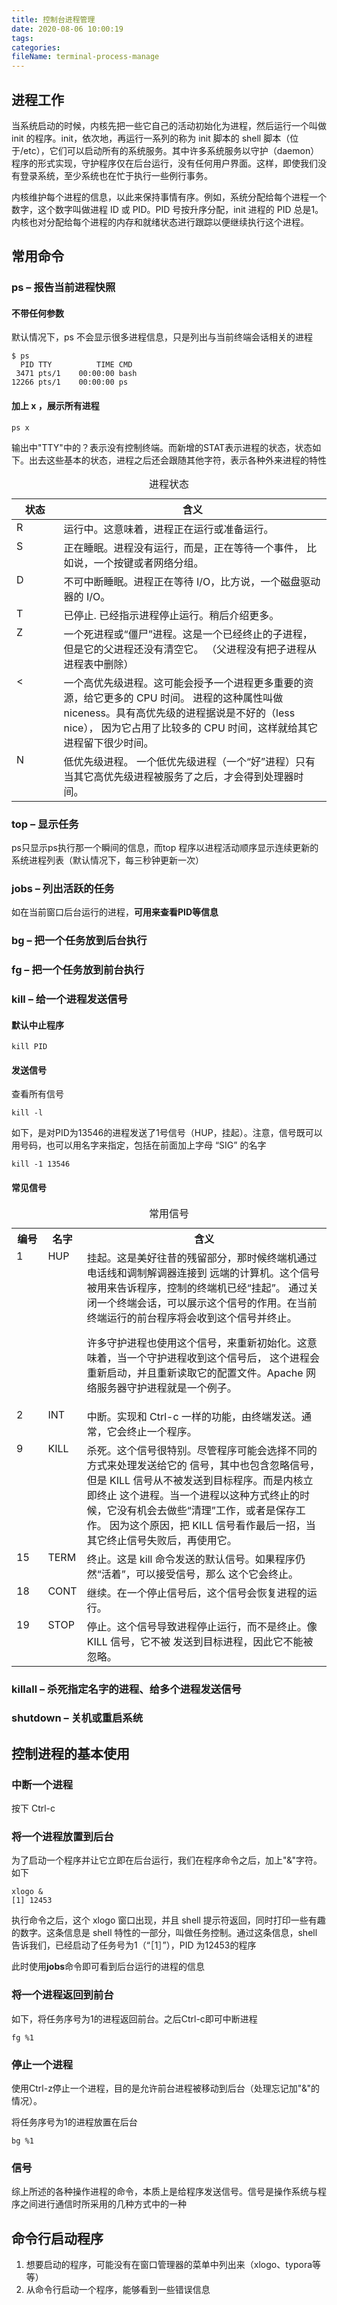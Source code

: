 ```yaml
---
title: 控制台进程管理
date: 2020-08-06 10:00:19
tags:
categories:
fileName: terminal-process-manage
---
```


## 进程工作

当系统启动的时候，内核先把一些它自己的活动初始化为进程，然后运行一个叫做 init 的程序。init，依次地，再运行一系列的称为 init 脚本的 shell 脚本（位于/etc），它们可以启动所有的系统服务。其中许多系统服务以守护（daemon）程序的形式实现，守护程序仅在后台运行，没有任何用户界面。这样，即使我们没有登录系统，至少系统也在忙于执行一些例行事务。

内核维护每个进程的信息，以此来保持事情有序。例如，系统分配给每个进程一个数字，这个数字叫做进程 ID 或 PID。PID 号按升序分配，init 进程的 PID 总是1。内核也对分配给每个进程的内存和就绪状态进行跟踪以便继续执行这个进程。



## 常用命令

### ps – 报告当前进程快照

#### 不带任何参数

默认情况下，ps 不会显示很多进程信息，只是列出与当前终端会话相关的进程

```
$ ps
  PID TTY          TIME CMD
 3471 pts/1    00:00:00 bash
12266 pts/1    00:00:00 ps
```

#### 加上 x ，展示所有进程

```
ps x
```

输出中"TTY"中的？表示没有控制终端。而新增的STAT表示进程的状态，状态如下。出去这些基本的状态，进程之后还会跟随其他字符，表示各种外来进程的特性

<table class="multi">
<caption class="cap">进程状态</caption>
<thead>
<tr>
<th class="title">状态</th>
<th class="title">含义</th>
</tr>
</thead>
<tbody>
<tr>
<td valign="top" width="15%">R</td>
<td valign="top">运行中。这意味着，进程正在运行或准备运行。
</td>
</tr>
<tr>
<td valign="top">S</td>
<td valign="top">正在睡眠。进程没有运行，而是，正在等待一个事件，
比如说，一个按键或者网络分组。
</td>
</tr>
<tr>
<td valign="top">D</td>
<td valign="top">不可中断睡眠。进程正在等待 I/O，比方说，一个磁盘驱动器的 I/O。</td>
</tr>
<tr>
<td valign="top">T</td>
<td valign="top">已停止. 已经指示进程停止运行。稍后介绍更多。</td>
</tr>
<tr>
<td valign="top">Z</td>
<td
valign="top">一个死进程或“僵尸”进程。这是一个已经终止的子进程，但是它的父进程还没有清空它。
（父进程没有把子进程从进程表中删除）</td>
</tr>
<tr>
<td valign="top"><</td>
<td
valign="top">一个高优先级进程。这可能会授予一个进程更多重要的资源，给它更多的 CPU 时间。
进程的这种属性叫做 niceness。具有高优先级的进程据说是不好的（less nice），
因为它占用了比较多的 CPU 时间，这样就给其它进程留下很少时间。
</td>
</tr>
<tr>
<td valign="top">N</td>
<td valign="top">低优先级进程。
一个低优先级进程（一个“好”进程）只有当其它高优先级进程被服务了之后，才会得到处理器时间。
</td>
</tr>
</tbody>
</table>



### top – 显示任务

ps只显示ps执行那一个瞬间的信息，而top 程序以进程活动顺序显示连续更新的系统进程列表（默认情况下，每三秒钟更新一次）



### jobs – 列出活跃的任务

如在当前窗口后台运行的进程，**可用来查看PID等信息**

### bg – 把一个任务放到后台执行

### fg – 把一个任务放到前台执行

### kill – 给一个进程发送信号

#### 默认中止程序

```
kill PID
```

#### 发送信号

查看所有信号

```
kill -l
```

如下，是对PID为13546的进程发送了1号信号（HUP，挂起）。注意，信号既可以用号码，也可以用名字来指定，包括在前面加上字母 “SIG” 的名字

```
kill -1 13546
```

#### 常见信号

<table class="multi">
<caption class="cap">常用信号</caption>
<tr>
<th class="title">编号</th>
<th class="title">名字</th>
<th class="title">含义</th>
</tr>
<tr>
<td valign="top" width="10%">1</td>
<td valign="top" width="10%">HUP</td>
<td valign="top">挂起。这是美好往昔的残留部分，那时候终端机通过电话线和调制解调器连接到
远端的计算机。这个信号被用来告诉程序，控制的终端机已经“挂起”。
通过关闭一个终端会话，可以展示这个信号的作用。在当前终端运行的前台程序将会收到这个信号并终止。
<p>许多守护进程也使用这个信号，来重新初始化。这意味着，当一个守护进程收到这个信号后，
这个进程会重新启动，并且重新读取它的配置文件。Apache 网络服务器守护进程就是一个例子。</p>
</td>
</tr>
<tr>
<td valign="top">2</td>
<td valign="top">INT</td>
<td valign="top">中断。实现和 Ctrl-c 一样的功能，由终端发送。通常，它会终止一个程序。
</td>
</tr>
<tr>
<td valign="top">9</td>
<td valign="top">KILL</td>
<td
valign="top">杀死。这个信号很特别。尽管程序可能会选择不同的方式来处理发送给它的
信号，其中也包含忽略信号，但是 KILL 信号从不被发送到目标程序。而是内核立即终止
这个进程。当一个进程以这种方式终止的时候，它没有机会去做些“清理”工作，或者是保存工作。
因为这个原因，把 KILL 信号看作最后一招，当其它终止信号失败后，再使用它。
</td>
</tr>
<tr>
<td valign="top">15</td>
<td valign="top">TERM</td>
<td valign="top">终止。这是 kill 命令发送的默认信号。如果程序仍然“活着”，可以接受信号，那么
这个它会终止。 </td>
</tr>
<tr>
<td valign="top">18</td>
<td valign="top">CONT</td>
<td valign="top">继续。在一个停止信号后，这个信号会恢复进程的运行。</td>
</tr>
<tr>
<td valign="top">19</td>
<td valign="top">STOP</td>
<td
valign="top">停止。这个信号导致进程停止运行，而不是终止。像 KILL 信号，它不被
发送到目标进程，因此它不能被忽略。
</td>
</tr>
</table>

### killall – 杀死指定名字的进程、给多个进程发送信号

### shutdown – 关机或重启系统



## 控制进程的基本使用

### 中断一个进程

按下 Ctrl-c

### 将一个进程放置到后台

为了启动一个程序并让它立即在后台运行，我们在程序命令之后，加上"&"字符。如下

```
xlogo &
[1] 12453
```

执行命令之后，这个 xlogo 窗口出现，并且 shell 提示符返回，同时打印一些有趣的数字。这条信息是 shell 特性的一部分，叫做任务控制。通过这条信息，shell 告诉我们，已经启动了任务号为1（“［1］”），PID 为12453的程序

此时使用**jobs**命令即可看到后台运行的进程的信息

### 将一个进程返回到前台

如下，将任务序号为1的进程返回前台。之后Ctrl-c即可中断进程

```
fg %1
```

### 停止一个进程

使用Ctrl-z停止一个进程，目的是允许前台进程被移动到后台（处理忘记加"&"的情况）。

将任务序号为1的进程放置在后台

```
bg %1
```

### 信号

综上所述的各种操作进程的命令，本质上是给程序发送信号。信号是操作系统与程序之间进行通信时所采用的几种方式中的一种



## 命令行启动程序

1. 想要启动的程序，可能没有在窗口管理器的菜单中列出来（xlogo、typora等等）
2. 从命令行启动一个程序，能够看到一些错误信息
